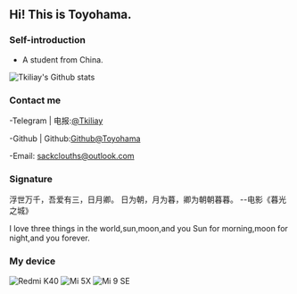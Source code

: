 ## Hi! This is Toyohama.
 
### Self-introduction
- A student from China. 

![Tkiliay's Github stats](https://github-readme-stats.vercel.app/api?username=tkiliay&show_icons=true&hide_border=true&icon_color=000&title_color=000&include_all_commits_disable=false&custom_title=Up!&count_private)


### Contact me 

-Telegram | 电报:[@Tkiliay](https://t.me/Tkiliay)

-Github | Github:[Github@Toyohama](https://github.com/Tkiliay)

-Email: sackclouths@outlook.com

### Signature

浮世万千，吾爱有三，日月卿。
日为朝，月为暮，卿为朝朝暮暮。
--电影《暮光之城》

I love three things in the world,sun,moon,and you
Sun for morning,moon for night,and you forever.

### My device 

![Redmi K40](https://img.shields.io/badge/Redmi%20%20K40%20-fd4900?style=flat-square&logo=xiaomi&logoColor=ffffff)
![Mi 5X](https://img.shields.io/badge/Xiaomi%20Mi%205X%20-fd4900?style=flat-square&logo=xiaomi&logoColor=ffffff)
![Mi 9 SE](https://img.shields.io/badge/Xiaomi%20Mi%209SE%20-fd4900?style=flat-square&logo=xiaomi&logoColor=ffffff)
